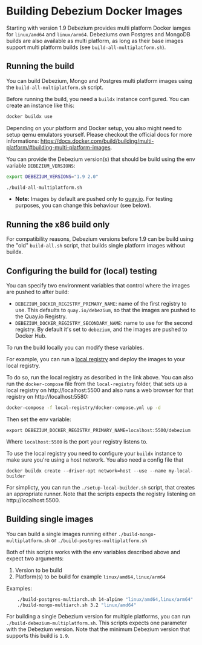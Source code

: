 # Building Debezium Docker Images

Starting with version 1.9 Debezium provides multi platform Docker iamges for `linux/amd64`
and `linux/arm64`. 
Debeziums own Postgres and MongoDB builds are also available as multi platform, as long
as their base images support multi platform builds (see `build-all-multiplatform.sh`).

## Running the build

You can build Debezium, Mongo and Postgres multi platform images using the `build-all-multiplatform.sh` script.

Before running the build, you need a `buildx` instance configured. You can create an instance like this:

```bash
docker buildx use
```

Depending on your platform and Docker setup, you also might need to setup qemu emulators yourself. 
Please checkout the official docs for more informations: 
https://docs.docker.com/build/building/multi-platform/#building-multi-platform-images.

You can provide the Debezium version(s) that should be build using the env variable `DEBEZIUM_VERSIONS`:

```bash
export DEBEZIUM_VERSIONS="1.9 2.0"

./build-all-multiplatform.sh
```

* **Note:** Images by default are pushed only to [quay.io](https://quay.io/).
For testing purposes, you can change this behaviour (see below).

## Running the x86 build only

For compatibility reasons, Debezium versions before 1.9 can be build using the "old" `build-all.sh` script,
that builds single platform images without buildx.

## Configuring the build for (local) testing

You can specify two environment variables that control where the images are pushed to after build:

* `DEBEZIUM_DOCKER_REGISTRY_PRIMARY_NAME`: name of the first registry to use. This defaults to `quay.io/debezium`, so that the images are pushed to the Quay.io Registry.
* `DEBEZIUM_DOCKER_REGISTRY_SECONDARY_NAME`: name to use for the second registry. By default it's set to `debezium`, and the images are pushed to Docker Hub.

To run the build locally you can modify these variables.

For example, you can run a [local registry](https://docs.docker.com/registry/deploying/)
and deploy the images to your local registry.

To do so, run the local registry as described in the link above. You can also run the `docker-compose` file from the `local-registry` folder, that
sets up a local registry on http://localhost:5500 and also runs a web browser for
that registry on http://localhost:5580:

```bash
docker-compose -f local-registry/docker-compose.yml up -d
``` 

Then set the env variable:

```
export DEBEZIUM_DOCKER_REGISTRY_PRIMARY_NAME=localhost:5500/debezium
```
Where `localhost:5500` is the port your registry listens to.

To use the local registry you need to configure your `buildx` instance to make
sure you're using a host network. You also need a config file that 

```
docker buildx create --driver-opt network=host --use --name my-local-builder
```

For simplicty, you can run the `./setup-local-builder.sh` script, that creates an
appropriate runner. Note that the scripts expects the registry listening on http://localhost:5500.

## Building single images

You can build a single images running either `./build-mongo-multiplatform.sh`  or `./build-postgres-multiplatform.sh`

Both of this scripts works with the env variables described above and expect two arguments:

1. Version to be build
2. Platform(s) to be build for example `linux/amd64,linux/arm64`

Examples:

```bash
    ./build-postgres-multiarch.sh 14-alpine "linux/amd64,linux/arm64"
    ./build-mongo-multiarch.sh 3.2 "linux/amd64"
```

For building a single Debezium version for multiple platforms, you can run
`./build-debezium-multiplatform.sh`. This scripts expects one parameter with 
the Debezium version. Note that the minimum Debezium version that supports this
build is `1.9`.

